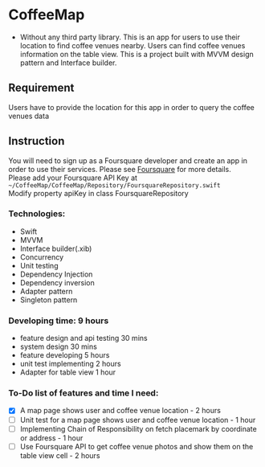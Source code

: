 # CoffeeMap
* Without any third party library.
This is an app for users to use their location to find coffee venues nearby.
Users can find coffee venues information on the table view.
This is a project built with MVVM design pattern and Interface builder.

## Requirement
Users have to provide the location for this app in order to query the coffee venues data

## Instruction
You will need to sign up as a Foursquare developer and create an app in order to use their services. Please see [Foursquare](https://developer.foursquare.com/docs/places-api-getting-started) for more details.<br/>
Please add your Foursquare API Key at
`~/CoffeeMap/CoffeeMap/Repository/FoursquareRepository.swift`<br/>
Modify property apiKey in class FoursquareRepository

### Technologies:
- Swift
- MVVM
- Interface builder(.xib)
- Concurrency
- Unit testing
- Dependency Injection
- Dependency inversion
- Adapter pattern
- Singleton pattern

### Developing time: 9 hours
- feature design and api testing 30 mins
- system design 30 mins
- feature developing 5 hours
- unit test implementing 2 hours
- Adapter for table view 1 hour

### To-Do list of features and time I need:
- [x] A map page shows user and coffee venue location - 2 hours
- [ ] Unit test for a map page shows user and coffee venue location - 1 hour
- [ ] Implementing Chain of Responsibility on fetch placemark by coordinate or address - 1 hour
- [ ] Use Foursquare API to get coffee venue photos and show them on the table view cell - 2 hours
